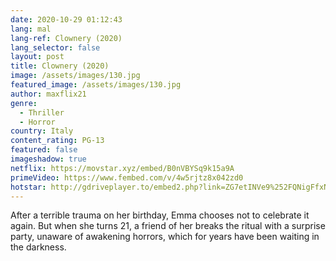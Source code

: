 ```yaml
---
date: 2020-10-29 01:12:43
lang: mal
lang-ref: Clownery (2020)
lang_selector: false
layout: post
title: Clownery (2020)
image: /assets/images/130.jpg
featured_image: /assets/images/130.jpg
author: maxflix21
genre:
  - Thriller
  - Horror
country: Italy
content_rating: PG-13
featured: false
imageshadow: true
netflix: https://movstar.xyz/embed/B0nVBYSq9k15a9A
primeVideo: https://www.fembed.com/v/4w5rjtz8x042zd0
hotstar: http://gdriveplayer.to/embed2.php?link=ZG7etINVe9%252FQNigFfxNxZw1XLLBo%252BJnrcJHEimtHIkBCy4kZXIDaWMh%252FlIYMhpGW8Qa4A8VIUuKzox7YaZrcUGGBW8TC5ONNy3TEnivz2TBPdy4y7vhR%252B%252FK5m%252BI1ioBYN9UtJ2JRWVEUT5RcbW7PjkCLI4oBctzPsMdZxXRtSkVCLPDFMf5vhbq6yw8n5Rq30%253D
---
```

After a terrible trauma on her birthday, Emma chooses not to celebrate it again. But when she turns 21, a friend of her breaks the ritual with a surprise party, unaware of awakening horrors, which for years have been waiting in the darkness.